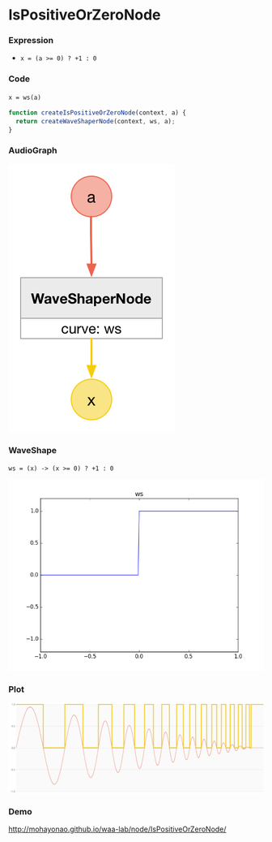 # IsPositiveOrZeroNode

### Expression

- `x = (a >= 0) ? +1 : 0`

### Code

`x = ws(a)`

```js
function createIsPositiveOrZeroNode(context, a) {
  return createWaveShaperNode(context, ws, a);
}
```

### AudioGraph

![](is-positive-or-zero-node.png)

### WaveShape

`ws = (x) -> (x >= 0) ? +1 : 0`

![](is-positive-or-zero-wave-shape.png)

### Plot

![](is-positive-or-zero-node-plot.png)

### Demo

http://mohayonao.github.io/waa-lab/node/IsPositiveOrZeroNode/
